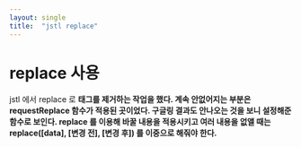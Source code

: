 ```yaml
---
layout: single
title:  "jstl replace"
---
```


# replace 사용

jstl 에서 replace 로 <strong> 태그를 제거하는 작업을 했다.
계속 안없어지는 부분은 requestReplace 함수가 적용된 곳이었다.
구글링 결과도 안나오는 것을 보니 설정해준 함수로 보인다.
replace 를 이용해 바꿀 내용을 적용시키고
여러 내용을 없앨 때는 replace([data], [변경 전], [변경 후]) 를 이중으로 해줘야 한다.
